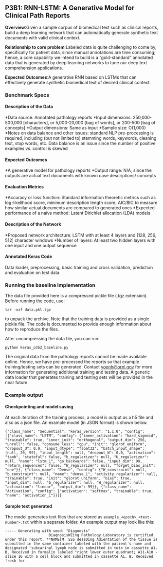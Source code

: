 ## P3B1: RNN-LSTM: A Generative Model for Clinical Path Reports
**Overview**:Given a sample corpus of biomedical text such as clinical reports, build a deep learning network that can automatically generate synthetic text documents with valid clinical context.

**Relationship to core problem**:Labeled data is quite challenging to come by, specifically for patient data, since manual annotations are time consuming; hence, a core capability we intend to build is a “gold-standard” annotated data that is generated by deep learning networks to tune our deep text comprehension applications. 

**Expected Outcomes**:A generative RNN based on LSTMs that can effectively generate synthetic biomedical text of desired clinical context. 

### Benchmark Specs

#### Description of the Data
*Data source: Annotated pathology reports
*Input dimensions: 250,000-500,000 [characters], or 5,000-20,000 [bag of words], or 200-500 [bag of concepts]
*Output dimensions: Same as input
*Sample size: O(1,000)
*Notes on data balance and other issues: standard NLP pre-processing is required, including (but not limited to) stemming words, keywords, cleaning text, stop words, etc. Data balance is an issue since the number of positive examples vs. control is skewed

#### Expected Outcomes
*A generative model for pathology reports
*Output range: N/A, since the outputs are actual text documents with known case descriptions/ concepts

#### Evaluation Metrics
*Accuracy or loss function: Standard information theoretic metrics such as log-likelihood score, minimum description length score, AIC/BIC to measure how similar actual documents are compared to generated ones
*Expected performance of a naïve method: Latent Dirichlet allocation (LDA) models 

#### Description of the Network
*Proposed network architecture: LSTM with at least 4 layers and [128, 256, 512] character windows
*Number of layers: At least two hidden layers with one input and one output sequence

#### Annotated Keras Code
Data loader, preprocessing, basic training and cross validation, prediction and evaluation on test data  

### Running the baseline implementation
The data file provided here is a compressed pickle file (.tgz extension). Before running the code, use:
```
tar -xzf data.pkl.tgz 
```
to unpack the archive. Note that the training data is provided as a single pickle file. The code is documented to provide enough information about how to reproduce the files. 

After uncompressing the data file, you can run: 
```
python keras_p3b2_baseline.py
```

The original data from the pathology reports cannot be made available online. Hence, we have pre-processed the reports so that example training/testing sets can be generated. Contact yoonh@ornl.gov for more information for generating additional training and testing data. A generic data loader that generates training and testing sets will be provided in the near future.

### Example output
#### Checkpointing and model saving
At each iteration of the training process, a model is output as a h5 file and also as a json file. An example model (in JSON format) is shown below. 
```
{"class_name": "Sequential", "keras_version": "1.1.0", "config": [{"class_name": "LSTM", "config": {"inner_activation": "hard_sigmoid", "trainable": true, "inner_init": "orthogonal", "output_dim": 256, "unroll": false, "consume_less": "cpu", "init": "glorot_uniform", "dropout_U": 0.0, "input_dtype": "float32", "batch_input_shape": [null, 20, 99], "input_length": null, "dropout_W": 0.0, "activation": "tanh", "stateful": false, "b_regularizer": null, "U_regularizer": null, "name": "lstm_1", "go_backwards": false, "input_dim": 99, "return_sequences": false, "W_regularizer": null, "forget_bias_init": "one"}}, {"class_name": "Dense", "config": {"W_constraint": null, "b_constraint": null, "name": "dense_1", "activity_regularizer": null, "trainable": true, "init": "glorot_uniform", "bias": true, "input_dim": null, "b_regularizer": null, "W_regularizer": null, "activation": "linear", "output_dim": 99}}, {"class_name": "Activation", "config": {"activation": "softmax", "trainable": true, "name": "activation_1"}}]}
```

#### Sample text generated
The model generates text files that are stored as ```example_<epoch>_<text-number>.txt``` within a separate folder. An example output may look like this: 
```
----- Generating with seed: "Diagnosis"
                    DiagnosisWZing Pathology Laboratory is certified under this report. **NAME[M. SSS dessDing Adientation of the tissue is submitted in the same container labeled with the patient's name and designated 'subcarinal lymph node is submitted in toto in cassette A1. B. Received in formalin labeled "right lower outer quadrant; A11-A10 - slice 16 with a cell block and submitted in cassette A1. B. Received fresh for
``` 

